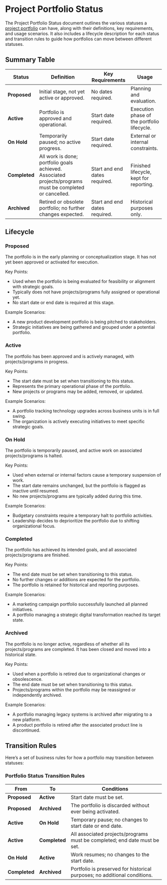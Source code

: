 # Project Portfolio Status

The Project Portfolio Status document outlines the various statuses a [project portfolio](project-portfolio.md) can have, along with their definitions, key requirements, and usage scenarios. It also includes a lifecycle description for each status and transition rules to guide how portfolios can move between different statuses.

## Summary Table

| **Status** | **Definition** | **Key Requirements** | **Usage** |
|----|----|---|---|
| **Proposed** | Initial stage, not yet active or approved. | No dates required. | Planning and evaluation. |
| **Active** | Portfolio is approved and operational. | Start date required. | Execution phase of the portfolio lifecycle. |
| **On Hold** | Temporarily paused; no active progress. | Start date required. | External or internal constraints. |
| **Completed** | All work is done; portfolio goals achieved. Associated projects/programs must be completed or cancelled. | Start and end dates required. | Finished lifecycle, kept for reporting. |
| **Archived** | Retired or obsolete portfolio; no further changes expected. | Start and end dates required. | Historical purposes only. |

## Lifecycle

### Proposed

The portfolio is in the early planning or conceptualization stage. It has not yet been approved or activated for execution.

Key Points:

- Used when the portfolio is being evaluated for feasibility or alignment with strategic goals.
- Typically does not have projects/programs fully assigned or operational yet.
- No start date or end date is required at this stage.

Example Scenarios:

- A new product development portfolio is being pitched to stakeholders.
- Strategic initiatives are being gathered and grouped under a potential portfolio.

### Active

The portfolio has been approved and is actively managed, with projects/programs in progress.

Key Points:

- The start date must be set when transitioning to this status.
- Represents the primary operational phase of the portfolio.
- New projects or programs may be added, removed, or updated.

Example Scenarios:

- A portfolio tracking technology upgrades across business units is in full swing.
- The organization is actively executing initiatives to meet specific strategic goals.

### On Hold

The portfolio is temporarily paused, and active work on associated projects/programs is halted.

Key Points:

- Used when external or internal factors cause a temporary suspension of work.
- The start date remains unchanged, but the portfolio is flagged as inactive until resumed.
- No new projects/programs are typically added during this time.

Example Scenarios:

- Budgetary constraints require a temporary halt to portfolio activities.
- Leadership decides to deprioritize the portfolio due to shifting organizational focus.

### Completed

The portfolio has achieved its intended goals, and all associated projects/programs are finished.

Key Points:

- The end date must be set when transitioning to this status.
- No further changes or additions are expected for the portfolio.
- The portfolio is retained for historical and reporting purposes.

Example Scenarios:

- A marketing campaign portfolio successfully launched all planned initiatives.
- A portfolio managing a strategic digital transformation reached its target state.

### Archived

The portfolio is no longer active, regardless of whether all its projects/programs are completed. It has been closed and moved into a historical state.

Key Points:

- Used when a portfolio is retired due to organizational changes or obsolescence.
- The end date must be set when transitioning to this status.
- Projects/programs within the portfolio may be reassigned or independently archived.

Example Scenarios:

- A portfolio managing legacy systems is archived after migrating to a new platform.
- A product portfolio is retired after the associated product line is discontinued.

## Transition Rules

Here’s a set of business rules for how a portfolio may transition between statuses:

### **Portfolio Status Transition Rules**

| **From** | **To** |  **Conditions** |
|-|-|-|
| **Proposed**      | **Active**           | Start date must be set.                                                      |
| **Proposed**      | **Archived**         | The portfolio is discarded without ever being activated.                     |
| **Active**        | **On Hold**          | Temporary pause; no changes to start date or end date.                       |
| **Active**        | **Completed**        | All associated projects/programs must be completed; end date must be set.    |
| **On Hold**       | **Active**         | Work resumes; no changes to the start date.           |
| **Completed**     | **Archived**         | Portfolio is preserved for historical purposes; no additional conditions.    |
